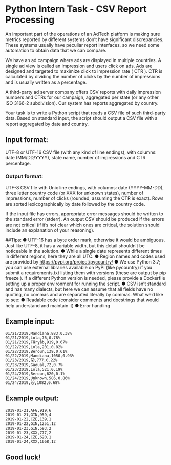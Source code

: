 # Python Intern Task - CSV Report Processing
An important part of the operations of an AdTech platform is making sure metrics reported
by different systems don’t have significant discrepancies. These systems usually have
peculiar report interfaces, so we need some automation to obtain data that we can compare.

We have an ad campaign where ads are displayed in multiple countries. A single ad view is
called an impression and users click on ads. Ads are designed and targeted to maximize
click to impression rate ( CTR ). CTR is calculated by dividing the number of clicks by the
number of impressions and is usually written as a percentage.

A third-party ad server company offers CSV reports with daily impression numbers and
CTRs for our campaign, aggregated per state (or any other ISO 3166-2 subdivision). Our
system has reports aggregated by country.

Your task is to write a Python script that reads a CSV file of such third-party data. Based on
standard input, the script should output a CSV file with a report aggregated by date and
country.

## Input format:
UTF-8 or UTF-16 CSV file (with any kind of line endings), with columns: date
(MM/DD/YYYY), state name, number of impressions and CTR percentage.
### Output format:
UTF-8 CSV file with Unix line endings, with columns: date (YYYY-MM-DD),
three letter country code (or XXX for unknown states), number of impressions, number of
clicks (rounded, assuming the CTR is exact). Rows are sorted lexicographically by date
followed by the country code.

If the input file has errors, appropriate error messages should be written to the standard error
(stderr). An output CSV should be produced if the errors are not critical (if it’s not clear which
ones are critical, the solution should include an explanation of your reasoning).

##Tips:
● UTF-16 has a byte order mark, otherwise it would be ambiguous. Just like UTF-8, it
has a variable width, but this detail shouldn’t be noticeable in the solution.
● While a single date represents different times in different regions, here they are all
UTC.
● Region names and codes used are provided by https://pypi.org/project/pycountry/
● We use Python 3.7; you can use external libraries available on PyPI (like pycountry)
if you submit a requirements.txt listing them with versions (these are output by pip
freeze ). If a different Python version is needed, please provide a Dockerfile setting
up a proper environment for running the script.
● CSV isn’t standard and has many dialects, but here we can assume that all fields
have no quoting, no commas and are separated literally by commas.
What we’d like to see:
● Readable code (consider comments and docstrings that would help understand and
maintain it)
● Error handling

## Example input:
```
01/21/2019,Mandiana,883,0.38%
01/21/2019,Lola,76,0.78%
01/21/2019,Fāryāb,919,0.67%
01/22/2019,Lola,201,0.82%
01/22/2019,Beroun,139,0.61%
01/22/2019,Mandiana,1050,0.93%
01/23/2019,🐱,777,0.22%
01/23/2019,Gaoual,72,0.7%
01/23/2019,Lola,521,0.19%
01/24/2019,Beroun,620,0.1%
01/24/2019,Unknown,586,0.86%
01/24/2019,🐱,1082,0.68%
```

## Example output:
```
2019-01-21,AFG,919,6
2019-01-21,GIN,959,4
2019-01-22,CZE,139,1
2019-01-22,GIN,1251,12
2019-01-23,GIN,593,2
2019-01-23,XXX,777,2
2019-01-24,CZE,620,1
2019-01-24,XXX,1668,12
```
## Good luck!
